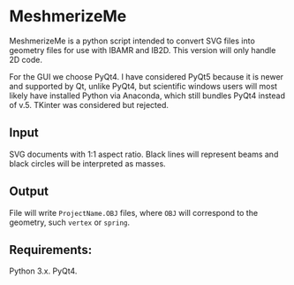 # MeshmerizeMe
MeshmerizeMe is a python script intended to convert SVG files into
geometry files for use with IBAMR and IB2D. This version will only
handle 2D code.

For the GUI we choose PyQt4. I have considered PyQt5 because it is newer and supported
by Qt, unlike PyQt4, but scientific windows users will most likely have installed
Python via Anaconda, which still bundles PyQt4 instead of v.5. TKinter was considered
but rejected.

## Input
SVG documents with 1:1 aspect ratio. Black lines will represent beams and black circles will be interpreted as masses.

## Output
File will write `ProjectName.OBJ` files, where `OBJ` will correspond to the geometry, such `vertex` or `spring`.

## Requirements:
Python 3.x. PyQt4.
